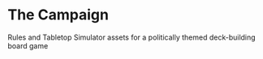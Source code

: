 # The Campaign
Rules and Tabletop Simulator assets for a politically themed deck-building board game
